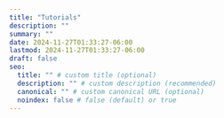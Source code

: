 ```yaml
---
title: "Tutorials"
description: ""
summary: ""
date: 2024-11-27T01:33:27-06:00
lastmod: 2024-11-27T01:33:27-06:00
draft: false
seo:
  title: "" # custom title (optional)
  description: "" # custom description (recommended)
  canonical: "" # custom canonical URL (optional)
  noindex: false # false (default) or true
---
```

